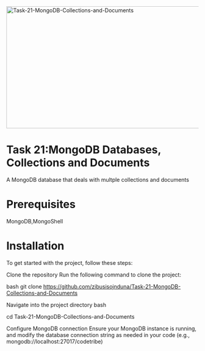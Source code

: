 <img src="https://socialify.git.ci/zibusisojnduna/Task-21-MongoDB-Collections-and-Documents/image?language=1&name=1&owner=1&pattern=Circuit%20Board&stargazers=1&theme=Dark" alt="Task-21-MongoDB-Collections-and-Documents" width="640" height="320" />

<h1>Task 21:MongoDB Databases, Collections and Documents</h1>

<p>A MongoDB database that deals with multple collections and documents</p>

<h1>Prerequisites</h1>

<p>MongoDB,MongoShell</p>

<h1>Installation</h1>
<p></p>To get started with the project, follow these steps:

Clone the repository
Run the following command to clone the project:

bash
git clone https://github.com/zibusisojnduna/Task-21-MongoDB-Collections-and-Documents

Navigate into the project directory
bash

cd Task-21-MongoDB-Collections-and-Documents

Configure MongoDB connection
Ensure your MongoDB instance is running, and modify the database connection string as needed in your code (e.g., mongodb://localhost:27017/codetribe)</p>
